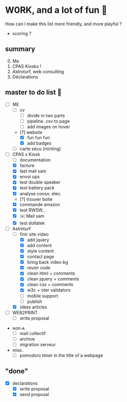 # W0RK, and a lot of fun 🥳 
How can I make this list more friendly, and more playful ?

* scoring ?
## summary
0. Me
1. CPAS Kiosks !
2. Astroturf, web consulting
3. Déclarations

## master to do list 😤 
* [ ] ME
    * [ ] cv
        * [ ] divide in two parts
        * [ ] pipeline .csv to page
        * [ ] add images on hover
    * [?] website
        * [x] fun fun fun
        * [x] add badges
    * [ ] carte sécu (minting)
* [ ] CPAS x Kiosk
    * [ ] documentation
    * [x] facture
    * [x] last mail sam
    * [x] envoi ups
    * [x] test double speaker
    * [x] test battery pack
    * [x] analyse conso. elec.
    * [?] trouver boite
    * [x] commande amazon
    * [x] test RW5W...
    * [x] ✉️ Mail sam
    * [x] test dollatek
* [ ] Astroturf
    * [ ] finir site video
        * [x] add jquery
        * [x] add content
        * [x] style content
        * [x] contact page
        * [x] bring back video bg
        * [x] revoir code
        * [x] clean html + comments
        * [x] clean jquery + comments
        * [x] clean css + comments
        * [x] w3c + oter validators
        * [ ] mobile support
        * [ ] publish
    * [x] idées articles
* [ ] WEB2PRINT
    * [ ] write proposal
* ɴon-ᴀ
    * [ ] mail collectif
    * [ ] archive
    * [ ] migration serveur
* misc.
    * [ ] pomodoro timer in the title of a webpage

## "done"
* [x] declarations
    * [x] write proposal
    * [x] send proposal
